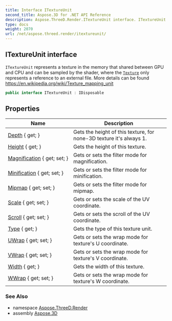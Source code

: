 ```yaml
---
title: Interface ITextureUnit
second_title: Aspose.3D for .NET API Reference
description: Aspose.ThreeD.Render.ITextureUnit interface. ITextureUnit represents a texture in the memory that shared between GPU and CPU and can be sampled by the shader where the Texture only represents a reference to an external file. More details can be found https//en.wikipedia.org/wiki/Texture_mapping_unit
type: docs
weight: 2070
url: /net/aspose.threed.render/itextureunit/
---
```

## ITextureUnit interface

`ITextureUnit` represents a texture in the memory that shared between GPU and CPU and can be sampled by the shader, where the [`Texture`](../../aspose.threed.shading/texture/) only represents a reference to an external file. More details can be found https://en.wikipedia.org/wiki/Texture_mapping_unit

```csharp
public interface ITextureUnit : IDisposable
```

## Properties

| Name | Description |
| --- | --- |
| [Depth](../../aspose.threed.render/itextureunit/depth/) { get; } | Gets the height of this texture, for none-3D texture it's always 1. |
| [Height](../../aspose.threed.render/itextureunit/height/) { get; } | Gets the height of this texture. |
| [Magnification](../../aspose.threed.render/itextureunit/magnification/) { get; set; } | Gets or sets the filter mode for magnification. |
| [Minification](../../aspose.threed.render/itextureunit/minification/) { get; set; } | Gets or sets the filter mode for minification. |
| [Mipmap](../../aspose.threed.render/itextureunit/mipmap/) { get; set; } | Gets or sets the filter mode for mipmap. |
| [Scale](../../aspose.threed.render/itextureunit/scale/) { get; set; } | Gets or sets the scale of the UV coordinate. |
| [Scroll](../../aspose.threed.render/itextureunit/scroll/) { get; set; } | Gets or sets the scroll of the UV coordinate. |
| [Type](../../aspose.threed.render/itextureunit/type/) { get; } | Gets the type of this texture unit. |
| [UWrap](../../aspose.threed.render/itextureunit/uwrap/) { get; set; } | Gets or sets the wrap mode for texture's U coordinate. |
| [VWrap](../../aspose.threed.render/itextureunit/vwrap/) { get; set; } | Gets or sets the wrap mode for texture's V coordinate. |
| [Width](../../aspose.threed.render/itextureunit/width/) { get; } | Gets the width of this texture. |
| [WWrap](../../aspose.threed.render/itextureunit/wwrap/) { get; set; } | Gets or sets the wrap mode for texture's W coordinate. |

### See Also

* namespace [Aspose.ThreeD.Render](../../aspose.threed.render/)
* assembly [Aspose.3D](../../)


